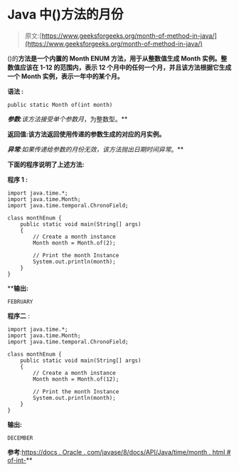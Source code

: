 # Java 中()方法的月份

> 原文:[https://www.geeksforgeeks.org/month-of-method-in-java/](https://www.geeksforgeeks.org/month-of-method-in-java/)

()的**方法是一个内置的 Month ENUM 方法，用于从整数值生成 Month 实例。整数值应该在 1-12 的范围内，表示 12 个月中的任何一个月，并且该方法根据它生成一个 Month 实例，表示一年中的某个月。**

****语法** :**

```
public static Month of(int month) 
```

****参数**:该方法接受单个参数*月*，为整数型。**

****返回值**:该方法返回使用传递的参数生成的对应的月实例。**

****异常**:如果传递给参数的月份无效，该方法抛出*日期时间异常*。**

**下面的程序说明了上述方法:**

****程序 1** :**

```
import java.time.*;
import java.time.Month;
import java.time.temporal.ChronoField;

class monthEnum {
    public static void main(String[] args)
    {
        // Create a month instance
        Month month = Month.of(2);

        // Print the month Instance
        System.out.println(month);
    }
}
```

****输出:**

```
FEBRUARY

```

**程序二** :

```
import java.time.*;
import java.time.Month;
import java.time.temporal.ChronoField;

class monthEnum {
    public static void main(String[] args)
    {
        // Create a month instance
        Month month = Month.of(12);

        // Print the month Instance
        System.out.println(month);
    }
}
```

**输出:**

```
DECEMBER

```

**参考**:[https://docs . Oracle . com/javase/8/docs/API/Java/time/month . html # of-int-](https://docs.oracle.com/javase/8/docs/api/java/time/Month.html#of-int-)**